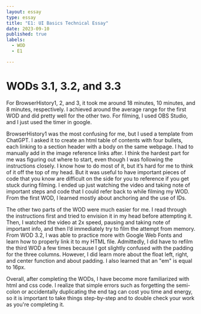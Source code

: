 ```yaml
---
layout: essay
type: essay
title: "E1: UI Basics Technical Essay"
date: 2023-09-10
published: true
labels:
  - WOD
  - E1

---
```

<h1>WODs 3.1, 3.2, and 3.3</h1>
<body>
<p>For BrowserHistory1, 2, and 3, it took me around 18 minutes, 10 minutes, and 8 minutes, respectively. I achieved around the average range for the first WOD and did pretty well for the other two. For filming, I used OBS Studio, and I just used the timer in google. </p>
<p>BrowserHistory1 was the most confusing for me, but I used a template from ChatGPT. I asked it to create an html table of contents with four bullets, each linking to a section header with a body on the same webpage. I had to manually add in the image reference links after. I think the hardest part for me was figuring out where to start, even though I was following the instructions closely. I know how to do most of it, but it’s hard for me to think of it off the top of my head. But it was useful to have important pieces of code that you know are difficult on the side for you to reference if you get stuck during filming. I ended up just watching the video and taking note of important steps and code that I could refer back to while filming my WOD. From the first WOD, I learned mostly about anchoring and the use of IDs. </p>
<p>The other two parts of the WOD were much easier for me. I read through the instructions first and tried to envision it in my head before attempting it. Then, I watched the video at 2x speed, pausing and taking note of important info, and then I’d immediately try to film the attempt from memory. From WOD 3.2, I was able to practice more with Google Web Fonts and learn how to properly link it to my HTML file. Admittedly, I did have to refilm the third WOD a few times because I got slightly confused with the padding for the three columns. However, I did learn more about the float left, right, and center function and about padding. I also learned that an "em" is equal to 16px.</p>
<p>Overall, after completing the WODs, I have become more familiarized with html and css code. I realize that simple errors such as forgetting the semi-colon or accidentally duplicating the end tag can cost you time and energy, so it is important to take things step-by-step and to double check your work as you're completing it.</p>

</body>

